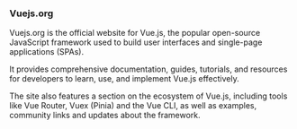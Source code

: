 ### Vuejs.org

Vuejs.org is the official website for Vue.js, the popular open-source JavaScript framework used to build user interfaces and single-page applications (SPAs). 


It provides comprehensive documentation, guides, tutorials, and resources for developers to learn, use, and implement Vue.js effectively. 


The site also features a section on the ecosystem of Vue.js, including tools like Vue Router, Vuex (Pinia) and the Vue CLI, as well as examples, community links and updates about the framework.

